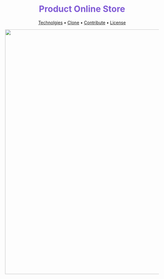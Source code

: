 <h1 align="center" style="color: #805ad5; font-weight: bold;">Product Online Store</h1>

<p align="center">
 <a href="#tech">Technolgies</a> • 
 <a href="#clone">Clone</a> • 
 <a href="#contribute">Contribute</a> •
 <a href="#license">License</a>
</p>
<p align="center">
  <p>
    <img src="" width="800px">
  </p>
</p>
